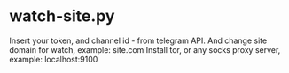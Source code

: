 # watch-site.py

Insert your token, and channel id - from telegram API.
And change site domain for watch, example: site.com
Install tor, or any socks proxy server, example: localhost:9100 
  

